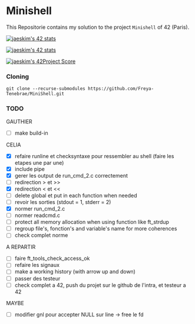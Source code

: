 # Minishell

This Repositorie contains my solution to the project `Minishell` of 42 (Paris).

[![jaeskim's 42 stats](https://badge42.herokuapp.com/api/stats/cmaginot?cursus=42cursus&privacyName=true)](https://github.com/JaeSeoKim/badge42)

[![jaeskim's 42 stats](https://badge42.herokuapp.com/api/stats/gadeneux?cursus=42cursus&privacyName=true)](https://github.com/JaeSeoKim/badge42)

[![jaeskim's 42Project Score](https://badge42.herokuapp.com/api/project/cmaginot/minishell)](https://github.com/JaeSeoKim/badge42)

### Cloning

```shell
git clone --recurse-submodules https://github.com/Freya-Tenebrae/MiniShell.git
```

### TODO

GAUTHIER
- [ ] make build-in

CELIA
- [x] refaire runline et checksyntaxe pour ressembler au shell (faire les etapes une par une)
- [x] include pipe
- [x] gerer les output de run_cmd_2.c correctement
- [ ] redirection > et >>
- [x] redirection < et <<
- [ ] delete global et put in each function when needed
- [ ] revoir les sorties (stdout = 1, stderr = 2)
- [x] normer run_cmd_2.c
- [ ] normer readcmd.c
- [ ] protect all memory allocation when using function like ft_strdup
- [ ] regroup file's, fonction's and variable's name for more coherences
- [ ] check complet norme

A REPARTIR
- [ ] faire ft_tools_check_access_ok
- [ ] refaire les signaux
- [ ] make a working history (with arrow up and down)
- [ ] passer des testeur
- [ ] check complet a 42, push du projet sur le github de l'intra, et testeur a 42

MAYBE
- [ ] modifier gnl pour accepter NULL sur line -> free le fd